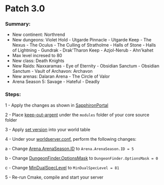 # Patch 3.0

### Summary:
- New continent: Northrend
- New dungeons: Violet Hold - Utgarde Pinnacle - Utgarde Keep - The Nexus - The Oculus - The Culling of Stratholme - Halls of Stone - Halls of Lightning - Gundrak - Drak'Tharon Keep - Azjol-Nerub - Ahn'kahet
- Max level incresed to 80
- New class: Death Knights
- New Raids: Naxxaramas - Eye of Eternity - Obsidian Sanctum - Obsidian Sanctum - Vault of Archavon: Archavon
- New arenas: Dalaran Arena - The Circle of Valor
- Arena Season 5: Savage - Hateful - Deadly

### Steps:

1 - Apply the changes as shown in [SapphironPortal](https://github.com/Si1ker/WoltkProgression/tree/main/patch%203.0/SapphironPortal)

2 - Place [keep-out-argent](https://github.com/Si1ker/WoltkProgression/tree/main/patch%203.0/keep-out-argent) under the ```modules``` folder of your core source folder

3 - Apply [set version](https://github.com/Si1ker/WoltkProgression/blob/0de5dcc6809d9aeb92ab1e750bf763a863820c00/patch%203.0/set%20version.sql) into your world table

4 - Under your [worldserver.conf.](https://github.com/azerothcore/azerothcore-wotlk/blob/81301c67d95a1e51bd269e8f4a49f373ecefeb42/src/server/worldserver/worldserver.conf.dist) perform the following changes:

a - Change [Arena.ArenaSeason.ID](https://github.com/azerothcore/azerothcore-wotlk/blob/master/src/server/worldserver/worldserver.conf.dist#L3019) to ```Arena.ArenaSeason.ID = 5```

b - Change [DungeonFinder.OptionsMask](https://github.com/azerothcore/azerothcore-wotlk/blob/master/src/server/worldserver/worldserver.conf.dist#L1544) to ```DungeonFinder.OptionsMask = 0```

c - Change [MinDualSpecLevel](https://github.com/azerothcore/azerothcore-wotlk/blob/master/src/server/worldserver/worldserver.conf.dist#L1117) to ```MinDualSpecLevel = 81```


5 - Re-run Cmake, compile and start your server

